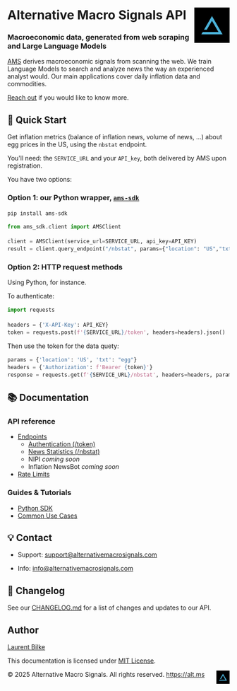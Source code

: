 <h1 >
    Alternative Macro Signals API <img src="./logo_icon_small_tw.jpg" alt="Alternative Macro Signals Logo" width="80"  align="right">
</h1>
<h3 >
 Macroeconomic data, generated from web scraping and Large Language Models 
</h3>

[AMS](https://alt.ms) derives macroeconomic signals from scanning the web. 
We train Language Models to search and analyze news the way an experienced analyst would.
Our main applications cover daily inflation data and commodities.

[Reach out](https://alt.ms/contact) if you would like to know more.
 
## 🚀 Quick Start

Get inflation metrics (balance of inflation news, volume of news, ...) about egg prices in the US, 
using the `nbstat` endpoint.

You'll need: the `SERVICE_URL` and your `API_key`, both delivered by AMS upon registration.

You have two options:

### Option 1: our Python wrapper, [`ams-sdk`](/docs/sdk/python/ams-sdk.md) 
```shell
pip install ams-sdk
```
```python
from ams_sdk.client import AMSClient

client = AMSClient(service_url=SERVICE_URL, api_key=API_KEY)
result = client.query_endpoint("/nbstat", params={"location": "US","txt": "egg"})
```
 

### Option 2: HTTP request methods

Using Python, for instance.

To authenticate:
```python
import requests

headers = {'X-API-Key': API_KEY} 
token = requests.post(f'{SERVICE_URL}/token', headers=headers).json()
```
 
Then use the token for the data quety:
```python
params = {'location': 'US', 'txt': "egg"} 
headers = {'Authorization': f'Bearer {token}'}
response = requests.get(f'{SERVICE_URL}/nbstat', headers=headers, params=params)
```




## 📚 Documentation

<!--
### Getting Started
- [Authentication and API Keys](docs/getting-started/authentication.md)
- [Quick Start Guide](docs/getting-started/quickstart.md)
- [Installation Instructions](docs/getting-started/installation.md)
-->


### API reference
- [Endpoints](docs/api-reference/endpoints/endpoints.md)
  - [Authentication (/token)](docs/api-reference/endpoints/authentication.md)
  - [News Statistics (/nbstat)](docs/api-reference/endpoints/nbstat.md)
  - NIPI *coming soon*
  - Inflation NewsBot *coming soon*
- [Rate Limits](docs/api-reference/limits.md)

### Guides & Tutorials
- [Python SDK](docs/sdk/python/ams-sdk.md)
- [Common Use Cases](docs/guides/common-use-cases.md)


## 💡 Contact
- Support: [support@alternativemacrosignals.com](mailto:support@alternativemacrosignals.com)


- Info: [info@alternativemacrosignals.com](mailto:info@alternativemacrosignals.com)


## 📅 Changelog
See our [CHANGELOG.md](CHANGELOG.md) for a list of changes and updates to our API.


## Author

[Laurent Bilke](https://alt.ms/m/lb)


This documentation is licensed under [MIT License](LICENSE).


© 2025 Alternative Macro Signals. All rights reserved. https://alt.ms <img src="./logo_icon_small_tw.jpg" alt="Alternative Macro Signals Logo" width="30"  align="right">
